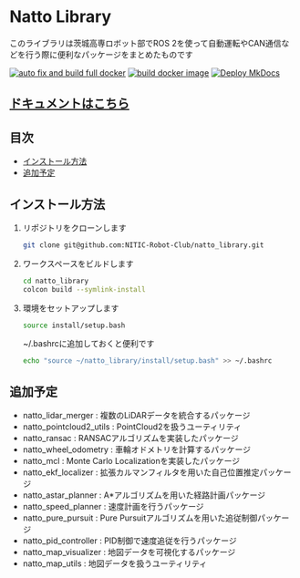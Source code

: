 # Natto Library
このライブラリは茨城高専ロボット部でROS 2を使って自動運転やCAN通信などを行う際に便利なパッケージをまとめたものです

[![auto fix and build full docker](https://github.com/NITIC-Robot-Club/natto_library/actions/workflows/autofix_build.yaml/badge.svg)](https://github.com/NITIC-Robot-Club/natto_library/actions/workflows/autofix_build.yaml)
[![build docker image](https://github.com/NITIC-Robot-Club/natto_library/actions/workflows/docker_build.yaml/badge.svg)](https://github.com/NITIC-Robot-Club/natto_library/actions/workflows/docker_build.yaml)
[![Deploy MkDocs](https://github.com/NITIC-Robot-Club/natto_library/actions/workflows/mkdocs.yaml/badge.svg)](https://github.com/NITIC-Robot-Club/natto_library/actions/workflows/mkdocs.yaml)

## [ドキュメントはこちら](https://nitic-robot-club.github.io/natto_library/)

## 目次
- [インストール方法](#インストール方法)
- [追加予定](#追加予定)

## インストール方法
1. リポジトリをクローンします
   ```bash
   git clone git@github.com:NITIC-Robot-Club/natto_library.git
   ```

2. ワークスペースをビルドします
   ```bash
   cd natto_library
   colcon build --symlink-install
   ```
3. 環境をセットアップします
   ```bash
   source install/setup.bash
   ```
   ~/.bashrcに追加しておくと便利です
   ```bash
   echo "source ~/natto_library/install/setup.bash" >> ~/.bashrc
   ```

## 追加予定
- natto_lidar_merger : 複数のLiDARデータを統合するパッケージ
- natto_pointcloud2_utils : PointCloud2を扱うユーティリティ
- natto_ransac : RANSACアルゴリズムを実装したパッケージ
- natto_wheel_odometry : 車輪オドメトリを計算するパッケージ
- natto_mcl : Monte Carlo Localizationを実装したパッケージ
- natto_ekf_localizer : 拡張カルマンフィルタを用いた自己位置推定パッケージ
- natto_astar_planner : A*アルゴリズムを用いた経路計画パッケージ
- natto_speed_planner : 速度計画を行うパッケージ
- natto_pure_pursuit : Pure Pursuitアルゴリズムを用いた追従制御パッケージ
- natto_pid_controller : PID制御で速度追従を行うパッケージ
- natto_map_visualizer : 地図データを可視化するパッケージ
- natto_map_utils : 地図データを扱うユーティリティ